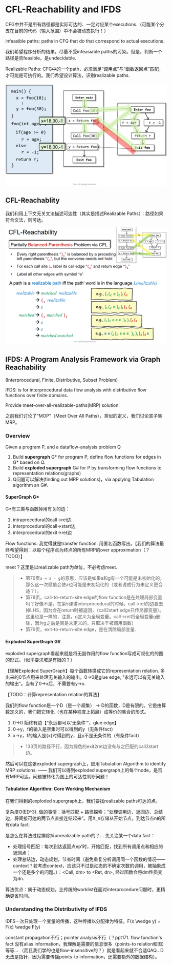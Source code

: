 # CFL-Reachability and IFDS

CFG中并不是所有路径都是实际可达的、一定对应某个executions.（可能某个分支在目前的代码（输入范围）中不会被动态执行！）

infeasible paths: paths in CFG that do that correspond to actual executions.

我们希望程序分析的结果，尽量不受infeasiable paths的污染。但是，判断一个路径是否feasible，是undecidable.

Realizable Paths: CFG中的一个path，必须满足“调用点”与“函数返回点”匹配，才可能是可执行的。我们希望设计算法，识别realizable paths.

![](./pics/12-01.png)

## CFL-Reachablity

我们利用上下文无关文法描述可达性（其实是描述Realizable Paths）：路径如果符合文法，则可达。

![](./pics/12-02.png)


## IFDS: A Program Analysis Framework via Graph Reachability

(Interprocedural, Finite, Distributive, Subset Problem)

IFDS: is for interprocedural data flow analysis with distributive flow functions over finite domains.

Provide meet-over-all-realizable-paths(MRP) solution.

之前我们讨论了“MOP”（Meet Over All Paths），类似的定义，我们讨论其子集MRP。

### Overview

Given a program P, and a dataflow-analysis problem Q
1. Build **supergraph** G* for program P, define flow functions for edges in G* based on Q.
2. Build **exploded supergraph** G# for P by transforming flow functions to representation relations(graphs)
3. Q问题可以解决(finding out MRP solutions)，via applying Tabulation algorithm an G#. 

#### SuperGraph G*

G*有三类与函数掉用有关的边：
1. intraprocedural的call->ret边
2. interprocedural的call->start边
3. interprocedural的exit->ret边

Flow functions: 我觉得就是transfer function. 用匿名函数写出。【我们的算法最终希望得到：以每个程序点为终点的所有MRP的over approximation（？TODO）】

meet？这里是以realizable path为单位，不必考虑meet.

> * 第76页`a = a - g`的意思，应该是如果a和g有一个可能是未初始化的，那么这一次赋值会使a也可能是未初始化的（或者说成行为未定义更合适？）。
> * 第78页，call-to-return-site edge的flow function是在处理局部变量吗？好像不是，在第5课讲interprocedural的时候，call->ret的边要去掉LHS，因为会在return时被返回，（call2start edge只传局部变量）。这里也是一样的，注意，g定义为全局变量。call->ret将全局变量g删除，因为g之后是否是未定义的，只取决于被调用函数）
> * 第79页，exit-to-return-site edge，是在清除局部变量.

#### Exploded SuperGraph G#

exploded supergraph看起来就是将无副作用的flow function写成可视化的的图的形式。（似乎要求域是有限的？）

【理解Exploded SuperGraph】每个函数转换成它的representation relation. 多出来的0节点用来处理无关输入的输出。0->0是glue edge, "永远可以有无关输入的输出"。当有了0->x后，不需要有y->x. 

【TODO：计算representation relation的算法】

我们的flow function是一个D（是一个超集） -> D的函数，D是有限的。它是由算数定义的，我们把它转化（也在某种程度上拓展）成等价的集合的形式。

1. 0->0 始终有边【“永远都可以‘无条件’”，glue edge】
2. 0->y，f的输入是空集时可以得到的y（无条件fact）
3. x->y，f的输入是{x}时得到的y，且y不是无条件的（有条件fact）

> * 133页的路径不行，因为绿色的exit2ret边没有与之匹配的call2start边。

然后可以在这张exploded supergraph上，应用Tabulation Algorithm to identify MRP solutions. —— 我们可以得到exploded supergraph上的每个node，是否有MRP可达。问题被转化为图上的可达性判断问题！

#### Tabulation Algorithm: Core Working Mechanism 

在我们得到的exploded supergraph上，我们要找realizable paths可达的点。

复杂度O(ED^3). 做的事情：括号匹配 + 路径探索；“处理调用边、返回边、总结边，将间接可达的两节点直接连结起来”。用X_n存储从开始节点，到达节点n的所有data fact.

是怎么在算法过程排除掉unrealizable path的？... 先关注某一个data fact：
* 处理括号匹配：每次到达返回点ep'时，开始匹配，找到所有调用点和相应的返回点；
* 处理总结边，动态规划，节省时间（避免重复分析调用同一个函数的情况——context？若考虑context，应该只不过是动态的不确定次数的调用，被抽象成一个还是多个的问题。）：<Call, dm> to <Ret, dn>, 经过函数会将dm性质变为dn.

算法优点：属于动态规划，比传统的worklist在面对interprocedure问题时，更精确更省时间。

### Understanding the Distributivity of IFDS

IDFS一次只处理一个变量的传播，这种传播以分配律为特征。F(x \wedge y) = F(x) \wedge F(y)

constant propagation不行；pointer analysis不行（？ppt171. flow function's fact 没有alias information，我理解是需要的信息很多（points-to relation和图）等等... （而且我们学的也是flow-insensitive的？）就是看起来就不合适QAQ.. D无法是指针，因为需要传播points-to information，还需要额外的数据结构）。

